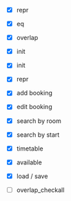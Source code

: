 - [x] repr
- [x] eq 
- [x] overlap
- [x] init 

- [x] init
- [x] repr
- [x] add booking
- [x] edit booking
- [x] search by room
- [x] search by start
- [x] timetable
- [x] available
- [x] load / save
- [ ] overlap_checkall 